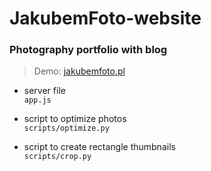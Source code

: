 # JakubemFoto-website

### Photography portfolio with blog

> Demo: [jakubemfoto.pl](http://www.jakubemfoto.pl)

- server file <br>
```app.js```

- script to optimize photos <br>
```scripts/optimize.py```

- script to create rectangle thumbnails <br>
```scripts/crop.py```


